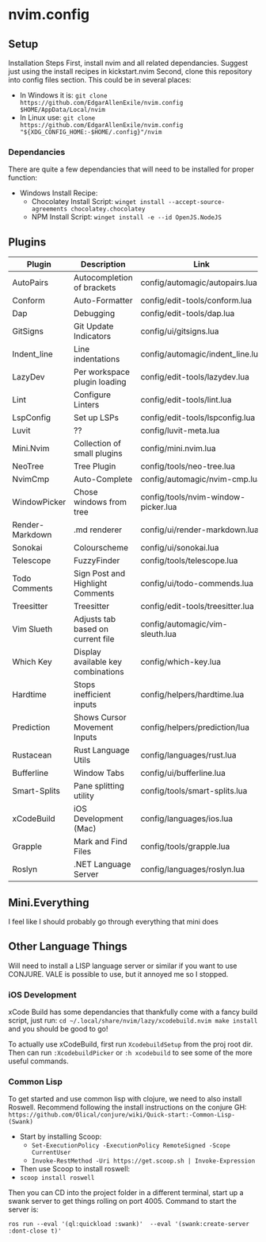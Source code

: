 # nvim.config

## Setup

Installation Steps
First, install nvim and all related dependancies. Suggest just using the install recipes in kickstart.nvim
Second, clone this repository into config files section.
This could be in several places:

- In Windows it is: `git clone https://github.com/EdgarAllenExile/nvim.config $HOME/AppData/Local/nvim`
- In Linux use: `git clone https://github.com/EdgarAllenExile/nvim.config "${XDG_CONFIG_HOME:-$HOME/.config}"/nvim`

### Dependancies

There are quite a few dependancies that will need to be installed for proper function:

- Windows Install Recipe:
  - Chocolatey Install Script: `winget install --accept-source-agreements chocolatey.chocolatey`
  - NPM Install Script: `winget install -e --id OpenJS.NodeJS`

## Plugins

| Plugin | Description | Link |
|--------|-------------|--------|
| AutoPairs | Autocompletion of brackets | config/automagic/autopairs.lua|
| Conform | Auto-Formatter | config/edit-tools/conform.lua|
| Dap | Debugging | config/edit-tools/dap.lua |
| GitSigns | Git Update Indicators | config/ui/gitsigns.lua |
| Indent_line | Line indentations | config/automagic/indent_line.lua |
| LazyDev | Per workspace plugin loading | config/edit-tools/lazydev.lua |
| Lint | Configure Linters | config/edit-tools/lint.lua |
| LspConfig | Set up LSPs | config/edit-tools/lspconfig.lua |
| Luvit | ?? | config/luvit-meta.lua |
| Mini.Nvim | Collection of small plugins | config/mini.nvim.lua |
| NeoTree | Tree Plugin | config/tools/neo-tree.lua |
| NvimCmp | Auto-Complete | config/automagic/nvim-cmp.lua |
| WindowPicker | Chose windows from tree | config/tools/nvim-window-picker.lua |
| Render-Markdown | .md renderer | config/ui/render-markdown.lua |
| Sonokai | Colourscheme | config/ui/sonokai.lua |
| Telescope | FuzzyFinder | config/tools/telescope.lua |
| Todo Comments | Sign Post and Highlight Comments | config/ui/todo-commends.lua |
| Treesitter | Treesitter | config/edit-tools/treesitter.lua |
| Vim Slueth | Adjusts tab based on current file | config/automagic/vim-sleuth.lua |
| Which Key | Display available key combinations | config/which-key.lua |
| Hardtime | Stops inefficient inputs | config/helpers/hardtime.lua |
| Prediction | Shows Cursor Movement Inputs | config/helpers/prediction/lua |
| Rustacean | Rust Language Utils | config/languages/rust.lua |
| Bufferline | Window Tabs | config/ui/bufferline.lua | 
| Smart-Splits | Pane splitting utility | config/tools/smart-splits.lua |
| xCodeBuild | iOS Development (Mac) | config/languages/ios.lua |
| Grapple | Mark and Find Files | config/tools/grapple.lua |
| Roslyn | .NET Language Server | config/languages/roslyn.lua |


## Mini.Everything

I feel like I should probably go through everything that mini does

## Other Language Things

Will need to install a LISP language server or similar if you want to use CONJURE. VALE is possible to use, but it annoyed me so I stopped.

### iOS Development
xCode Build has some dependancies that thankfully come with a fancy build script, just run: 
`cd ~/.local/share/nvim/lazy/xcodebuild.nvim
make install` and you should be good to go!

To actually use xCodeBuild, first run `XcodebuildSetup` from the proj root dir. Then can run `:XcodebuildPicker` or `:h xcodebuild` to see some of the more useful commands.

### Common Lisp

To get started and use common lisp with clojure, we need to also install Roswell. Recommend following the install instructions on the conjure GH: `https://github.com/Olical/conjure/wiki/Quick-start:-Common-Lisp-(Swank)`

- Start by installing Scoop:
  - `Set-ExecutionPolicy -ExecutionPolicy RemoteSigned -Scope CurrentUser`
  - `Invoke-RestMethod -Uri https://get.scoop.sh | Invoke-Expression`
- Then use Scoop to install roswell: 
- `scoop install roswell`

Then you can CD into the project folder in a different terminal, start up a swank server to get things rolling on port 4005. Command to start the server is:

`ros run --eval '(ql:quickload :swank)'  --eval '(swank:create-server :dont-close t)'`

